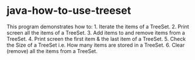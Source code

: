 # java-how-to-use-treeset
This program demonstrates how to: 1. Iterate the items of a TreeSet. 2. Print screen all the items of a TreeSet. 3. Add items to and remove items from a TreeSet. 4. Print screen the first item &amp; the last item of a TreeSet. 5. Check the Size of a TreeSet i.e. How many items are stored in a TreeSet. 6. Clear (remove) all the items from a TreeSet.
